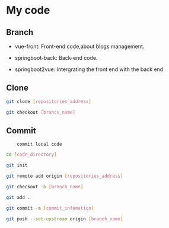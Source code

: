 # My code

## Branch

- vue-front:   Front-end code,about blogs management.

- springboot-back:   Back-end code.

- springboot2vue:   Intergrating the front end with the back end

## Clone

```bash
git clone [repositories_address]

git checkout [brancs_name]
```

## Commit

		commit local code

```bash
cd [code_directory]

git init 

git remote add origin [repositories_address]

git checkout -b [branch_name]

git add .

git commit -m [commit_infomation]

git push --set-upstream origin [branch_name]
```

